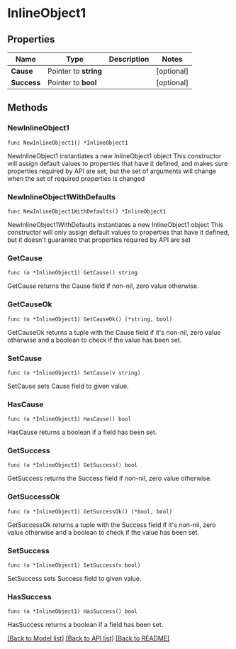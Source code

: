 # InlineObject1

## Properties

Name | Type | Description | Notes
------------ | ------------- | ------------- | -------------
**Cause** | Pointer to **string** |  | [optional] 
**Success** | Pointer to **bool** |  | [optional] 

## Methods

### NewInlineObject1

`func NewInlineObject1() *InlineObject1`

NewInlineObject1 instantiates a new InlineObject1 object
This constructor will assign default values to properties that have it defined,
and makes sure properties required by API are set, but the set of arguments
will change when the set of required properties is changed

### NewInlineObject1WithDefaults

`func NewInlineObject1WithDefaults() *InlineObject1`

NewInlineObject1WithDefaults instantiates a new InlineObject1 object
This constructor will only assign default values to properties that have it defined,
but it doesn't guarantee that properties required by API are set

### GetCause

`func (o *InlineObject1) GetCause() string`

GetCause returns the Cause field if non-nil, zero value otherwise.

### GetCauseOk

`func (o *InlineObject1) GetCauseOk() (*string, bool)`

GetCauseOk returns a tuple with the Cause field if it's non-nil, zero value otherwise
and a boolean to check if the value has been set.

### SetCause

`func (o *InlineObject1) SetCause(v string)`

SetCause sets Cause field to given value.

### HasCause

`func (o *InlineObject1) HasCause() bool`

HasCause returns a boolean if a field has been set.

### GetSuccess

`func (o *InlineObject1) GetSuccess() bool`

GetSuccess returns the Success field if non-nil, zero value otherwise.

### GetSuccessOk

`func (o *InlineObject1) GetSuccessOk() (*bool, bool)`

GetSuccessOk returns a tuple with the Success field if it's non-nil, zero value otherwise
and a boolean to check if the value has been set.

### SetSuccess

`func (o *InlineObject1) SetSuccess(v bool)`

SetSuccess sets Success field to given value.

### HasSuccess

`func (o *InlineObject1) HasSuccess() bool`

HasSuccess returns a boolean if a field has been set.


[[Back to Model list]](../README.md#documentation-for-models) [[Back to API list]](../README.md#documentation-for-api-endpoints) [[Back to README]](../README.md)


